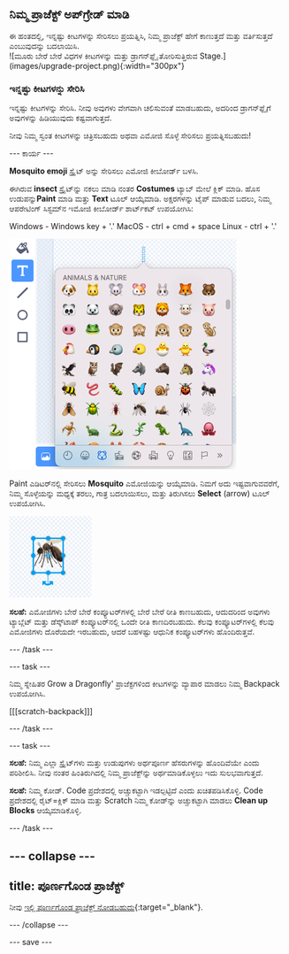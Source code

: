 ## ನಿಮ್ಮ ಪ್ರಾಜೆಕ್ಟ್‌ ಅಪ್‌ಗ್ರೇಡ್‌ ಮಾಡಿ

<div style="display: flex; flex-wrap: wrap">
<div style="flex-basis: 200px; flex-grow: 1; margin-right: 15px;">
ಈ ಹಂತದಲ್ಲಿ, ಇನ್ನಷ್ಟು ಕೀಟಗಳನ್ನು ಸೇರಿಸಲು ಪ್ರಯತ್ನಿಸಿ, ನಿಮ್ಮ ಪ್ರಾಜೆಕ್ಟ್‌ ಹೇಗೆ ಕಾಣುತ್ತದೆ ಮತ್ತು ವರ್ತಿಸುತ್ತದೆ ಎಂಬುವುದನ್ನು ಬದಲಾಯಿಸಿ.
</div>
<div>
![ಮೂರು ಬೇರೆ ಬೇರೆ ವಿಧಗಳ ಕೀಟಗಳನ್ನು ಮತ್ತು ಡ್ರಾಗನ್‌ಫ್ಲೈ ತೋರಿಸುತ್ತಿರುವ Stage.](images/upgrade-project.png){:width="300px"}
</div>
</div>

### ಇನ್ನಷ್ಟು ಕೀಟಗಳನ್ನು ಸೇರಿಸಿ

ಇನ್ನಷ್ಟು ಕೀಟಗಳನ್ನು ಸೇರಿಸಿ. ನೀವು ಅವುಗಳು ವೇಗವಾಗಿ ಚಲಿಸುವಂತೆ ಮಾಡಬಹುದು, ಅದರಿಂದ ಡ್ರಾಗನ್‌ಫ್ಲೈಗೆ ಅವುಗಳನ್ನು ಹಿಡಿಯುವುದು ಕಷ್ಟವಾಗುತ್ತದೆ.

ನೀವು ನಿಮ್ಮ ಸ್ವಂತ ಕೀಟಗಳನ್ನು ಚಿತ್ರಿಸಬಹುದು ಅಥವಾ ಎಮೋಜಿ ಸೊಳ್ಳೆ ಸೇರಿಸಲು ಪ್ರಯತ್ನಿಸಬಹುದು!

--- ಕಾರ್ಯ ---

**Mosquito emoji** ಸ್ಪ್ರೈಟ್ ಅನ್ನು ಸೇರಿಸಲು ಎಮೋಜಿ ಕೀಬೋರ್ಡ್ ಬಳಸಿ.

ಈಗಿರುವ **insect** ಸ್ಪ್ರೈಟ್‌ನ್ನು ನಕಲು ಮಾಡಿ ನಂತರ **Costumes** ಟ್ಯಾಬ್‌ ಮೇಲೆ ಕ್ಲಿಕ್‌ ಮಾಡಿ. ಹೊಸ ಉಡುಪನ್ನು**Paint** ಮಾಡಿ ಮತ್ತು **Text** ಟೂಲ್‌ ಆಯ್ಕೆಮಾಡಿ. ಅಕ್ಷರಗಳನ್ನು ಟೈಪ್‌ ಮಾಡುವ ಬದಲು, ನಿಮ್ಮ ಆಪರೇಟಿಂಗ್‌ ಸಿಸ್ಟಮ್‌ನ ಇಮೋಜಿ ಕೀಬೋರ್ಡ್‌ ಶಾರ್ಟ್‌ಕಟ್‌ ಉಪಯೋಗಿಸಿ:

Windows - Windows key + '.' MacOS - ctrl + cmd + space Linux - ctrl + '.'

!['ಪ್ರಾಣಿಗಳು ಮತ್ತು ಪ್ರಕೃತಿ' ವರ್ಗ ಆಯ್ಕೆಯಾಗಿರುವ ಪಾಪ್‌ಅಪ್‌ ಎಮೋಜಿ ಕೀಬೋರ್ಡ್.](images/emoji-keyboard.png)

Paint ಎಡಿಟರ್‌ನಲ್ಲಿ ಸೇರಿಸಲು **Mosquito** ಎಮೋಜಿಯನ್ನು ಆಯ್ಕೆಮಾಡಿ. ನಿಮಗೆ ಅದು ಇಷ್ಟವಾಗುವವರೆಗೆ, ನಿಮ್ಮ ಸೊಳ್ಳೆಯನ್ನು ಮಧ್ಯಕ್ಕೆ ತರಲು, ಗಾತ್ರ ಬದಲಾಯಿಸಲು, ಮತ್ತು ತಿರುಗಿಸಲು **Select** (arrow) ಟೂಲ್‌ ಉಪಯೋಗಿಸಿ.

![Paint ಎಡಿಟರ್‌ನಲ್ಲಿ mosquito ಎಮೋಜಿ.](images/emoji-mosquito.png)

**ಸಲಹೆ:** ಎಮೋಜಿಗಳು ಬೇರೆ ಬೇರೆ ಕಂಪ್ಯೂಟರ್‌ಗಳಲ್ಲಿ ಬೇರೆ ಬೇರೆ ರೀತಿ ಕಾಣಬಹುದು, ಆದುದರಿಂದ ಅವುಗಳು ಟ್ಯಾಬ್ಲೆಟ್‌ ಮತ್ತು ಡೆಸ್ಕ್‌ಟಾಪ್‌ ಕಂಪ್ಯೂಟರ್‌ನಲ್ಲಿ ಒಂದೇ ರೀತಿ ಕಾಣದಿರಬಹುದು. ಕೆಲವು ಕಂಪ್ಯೂಟರ್‌ಗಳಲ್ಲಿ ಕೆಲವು ಎಮೋಜಿಗಳು ದೊರೆಯದೇ ಇರಬಹುದು, ಆದರೆ ಬಹಳಷ್ಟು ಆಧುನಿಕ ಕಂಪ್ಯೂಟರ್‌ಗಳು ಹೊಂದಿರುತ್ತವೆ.

--- /task ---

--- task ---

ನಿಮ್ಮ ಸ್ನೇಹಿತರ Grow a Dragonfly' ಪ್ರಾಜೆಕ್ಟಗಳಿಂದ ಕೀಟಗಳನ್ನು ವ್ಯಾಪಾರ ಮಾಡಲು ನಿಮ್ಮ Backpack ಉಪಯೋಗಿಸಿ.

[[[scratch-backpack]]]

--- /task ---

--- task ---

**ಸಲಹೆ:** ನಿಮ್ಮ ಎಲ್ಲಾ ಸ್ಪ್ರೈಟ್‌ಗಳು ಮತ್ತು ಉಡುಪುಗಳು ಅರ್ಥಪೂರ್ಣ ಹೆಸರುಗಳನ್ನು ಹೊಂದಿವೆಯೇ ಎಂದು ಪರಿಶೀಲಿಸಿ. ನೀವು ನಂತರ ಹಿಂತಿರುಗಿದಲ್ಲಿ ನಿಮ್ಮ ಪ್ರಾಜೆಕ್ಟ್‌ನ್ನು ಅರ್ಥಮಾಡಿಕೊಳ್ಳಲು ಇದು ಸುಲಭವಾಗುತ್ತದೆ.

**ಸಲಹೆ:** ನಿಮ್ಮ ಕೋಡ್‌. Code ಪ್ರದೇಶದಲ್ಲಿ ಅಚ್ಚುಕಟ್ಟಾಗಿ ಇಡಲ್ಪಟ್ಟಿದೆ ಎಂದು ಖಚಿತಪಡಿಸಿಕೊಳ್ಳಿ. Code ಪ್ರದೇಶದಲ್ಲಿ ರೈಟ್=ಕ್ಲಿಕ್‌ ಮಾಡಿ ಮತ್ತು Scratch ನಿಮ್ಮ ಕೋಡ್‌ನ್ನು ಅಚ್ಚುಕಟ್ಟಾಗಿ ಮಾಡಲು **Clean up Blocks** ಆಯ್ಕೆಮಾಡಿಕೊಳ್ಳಿ.

--- /task ---

--- collapse ---
---
title: ಪೂರ್ಣಗೊಂಡ ಪ್ರಾಜೆಕ್ಟ್
---

ನೀವು [ಇಲ್ಲಿ ಪೂರ್ಣಗೊಂಡ ಪ್ರಾಜೆಕ್ಟ್ ನೋಡಬಹುದು](https://scratch.mit.edu/projects/521688740/){:target="_blank"}.

--- /collapse ---

--- save ---
